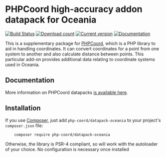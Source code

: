 PHPCoord high-accuracy addon datapack for Oceania
=================================================

[![Build Status](https://github.com/dvdoug/PHPCoordOceania/workflows/CI/badge.svg?branch=master)](https://github.com/dvdoug/PHPCoordOceania/actions?query=workflow%3ACI+branch%3Amaster)
[![Download count](https://img.shields.io/packagist/dt/php-coord/datapack-oceania.svg)](https://packagist.org/packages/php-coord/datapack-oceania)
[![Current version](https://img.shields.io/packagist/v/php-coord/datapack-oceania.svg)](https://packagist.org/packages/php-coord/datapack-oceania)
[![Documentation](https://readthedocs.org/projects/phpcoord/badge/?version=master)](https://www.phpcoord.net/en/stable/coordinate_conversions_easy.html#accuracy)

This is a supplementary package for [PHPCoord](https://www.phpcoord.net), which is a PHP library to aid in handling
coordinates. It can convert coordinates for a point from one system to another and also calculate distance between
points. This particular add-on provides additional data relating to coordinate systems used in Oceania.

Documentation
-------------
More information on PHPCoord datapacks [is available here](https://www.phpcoord.net/en/stable/coordinate_conversions_easy.html#accuracy).

Installation
------------
If you use [Composer](http://getcomposer.org/), just add `php-coord/datapack-oceania` to your project's `composer.json` file:
```
    composer require php-coord/datapack-oceania
```

Otherwise, the library is PSR-4 compliant, so will work with the autoloader of your choice. No configuration is
necessary once installed
